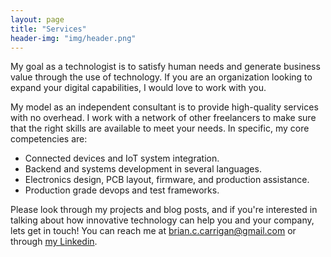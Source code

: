 ```yaml
---
layout: page
title: "Services"
header-img: "img/header.png"
---
```


My goal as a technologist is to satisfy human needs and generate business value through the use of technology. If you are an organization looking to expand your digital capabilities, I would love to work with you.

My model as an independent consultant is to provide high-quality services with no overhead. I work with a network of other freelancers to make sure that the right skills are available to meet your needs. In specific, my core competencies are:

- Connected devices and IoT system integration.
- Backend and systems development in several languages.
- Electronics design, PCB layout, firmware, and production assistance.
- Production grade devops and test frameworks.

Please look through my projects and blog posts, and if you're interested in talking about how innovative technology can help you and your company, lets get in touch! You can reach me at [brian.c.carrigan@gmail.com](mailto:brian.c.carrigan@gmail.com) or through [my Linkedin](https://www.linkedin.com/in/briancarrigan).
